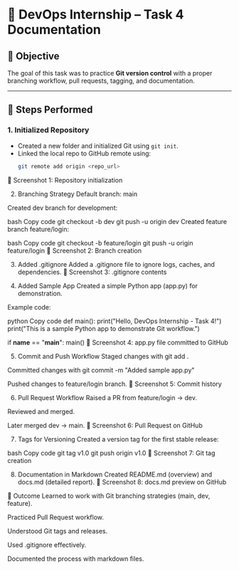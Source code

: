 
# 📘 DevOps Internship – Task 4 Documentation  

## 📝 Objective
The goal of this task was to practice **Git version control** with a proper branching workflow, pull requests, tagging, and documentation.  

---

## 🔨 Steps Performed  

### 1. Initialized Repository  
- Created a new folder and initialized Git using `git init`.  
- Linked the local repo to GitHub remote using:  
  ```bash
  git remote add origin <repo_url>
📸 Screenshot 1: Repository initialization

2. Branching Strategy
Default branch: main

Created dev branch for development:

bash
Copy code
git checkout -b dev
git push -u origin dev
Created feature branch feature/login:

bash
Copy code
git checkout -b feature/login
git push -u origin feature/login
📸 Screenshot 2: Branch creation

3. Added .gitignore
Added a .gitignore file to ignore logs, caches, and dependencies.
📸 Screenshot 3: .gitignore contents

4. Added Sample App
Created a simple Python app (app.py) for demonstration.

Example code:

python
Copy code
def main():
    print("Hello, DevOps Internship - Task 4!")
    print("This is a sample Python app to demonstrate Git workflow.")

if __name__ == "__main__":
    main()
📸 Screenshot 4: app.py file committed to GitHub

5. Commit and Push Workflow
Staged changes with git add .

Committed changes with git commit -m "Added sample app.py"

Pushed changes to feature/login branch.
📸 Screenshot 5: Commit history

6. Pull Request Workflow
Raised a PR from feature/login → dev.

Reviewed and merged.

Later merged dev → main.
📸 Screenshot 6: Pull Request on GitHub

7. Tags for Versioning
Created a version tag for the first stable release:

bash
Copy code
git tag v1.0
git push origin v1.0
📸 Screenshot 7: Git tag creation

8. Documentation in Markdown
Created README.md (overview) and docs.md (detailed report).
📸 Screenshot 8: docs.md preview on GitHub

🎯 Outcome
Learned to work with Git branching strategies (main, dev, feature).

Practiced Pull Request workflow.

Understood Git tags and releases.

Used .gitignore effectively.

Documented the process with markdown files.
